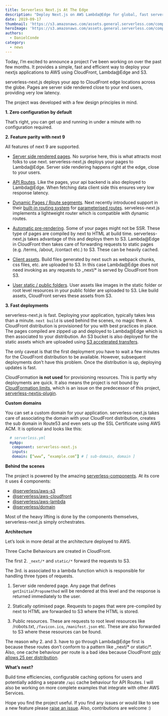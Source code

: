 ```yaml
---
title: Serverless Next.js At The Edge
description: "Deploy Next.js on AWS Lambda@Edge for global, fast server-side rendered react applications, and easily interact with other AWS resources."
date: 2019-09-17
thumbnail: 'https://s3.amazonaws.com/assets.general.serverless.com/component_nextjs/serverless_nextjs_blog_thumbnail.png'
heroImage: 'https://s3.amazonaws.com/assets.general.serverless.com/component_nextjs/serverless_nextjs_blog_header.png'
authors:
  - DanielConde
category:
  - news
---
```


Today, I’m excited to announce a project I’ve been working on over the past few months. It provides a simple, fast and efficient way to deploy your nextjs applications to AWS using CloudFront, Lambda@Edge and S3.

serverless-next.js deploys your app to CloudFront edge locations across the globe. Pages are server side rendered close to your end users, providing very low latency.

The project was developed with a few design principles in mind.

**1. Zero configuration by default**

That’s right, you can get up and running in under a minute with no configuration required.

**2. Feature parity with next 9**

All features of next 9 are supported.

* [Server side rendered pages](https://github.com/zeit/next.js#fetching-data-and-component-lifecycle). No surprise here, this is what attracts most folks to use next. serverless-next.js deploys your pages to Lambda@Edge. Server side rendering happens right at the edge, close to your users.

* [API Routes](https://nextjs.org/docs#api-routes). Like the pages, your api backend is also deployed to Lambda@Edge. When fetching data client side this ensures very low response latency.

* [Dynamic Pages / Route segments](https://nextjs.org/docs#dynamic-routing). Next recently introduced support in their [built-in routing system](https://nextjs.org/docs#routing) for [parameterised routes](https://nextjs.org/docs#dynamic-routes-support). serveless-next.js implements a lightweight router which is compatible with dynamic routes.

* [Automatic pre-rendering](https://nextjs.org/docs#automatic-prerendering). Some of your pages might not be SSR. These type of pages are compiled by next to HTML at build time. serverless-next.js takes advantage of this and deploys them to S3. Lambda@Edge in CloudFront then takes care of forwarding requests to static pages (e.g. /terms, /about, /contact etc.) to S3. These can be heavily cached.

* [Client assets](https://github.com/zeit/next.js/#cdn-support-with-asset-prefix). Build files generated by next such as webpack chunks, css files, etc. are uploaded to S3. In this case Lambda@Edge does not need invoking as any requests to _next/* is served by CloudFront from S3.

* [User static / public folders](https://github.com/zeit/next.js#static-file-serving-eg-images). User assets like images in the static folder or root level resources in your public folder are uploaded to S3. Like build assets, CloudFront serves these assets from S3.

**3. Fast deployments**

serverless-next.js is fast. Deploying your application, typically takes less than a minute. `next build` is used behind the scenes, no magic there. A CloudFront distribution is provisioned for you with best practices in place. The pages compiled are zipped up and deployed to Lambda@Edge which is then associated to your distribution. An S3 bucket is also deployed for the static assets which are uploaded using [S3 accelerated transfers](https://docs.aws.amazon.com/AmazonS3/latest/dev/transfer-acceleration.html).

The only caveat is that the first deployment you have to wait a few minutes for the CloudFront distribution to be available. However, subsequent deployments don’t have this problem. Once the distribution is up, deploying updates is fast.

CloudFormation **is not used** for provisioning resources. This is partly why deployments are quick. It also means the project is not bound by [CloudFormation limits](https://docs.aws.amazon.com/AWSCloudFormation/latest/UserGuide/cloudformation-limits.html), which is an issue on the predecessor of this project, [serverless-nextjs-plugin](https://github.com/danielcondemarin/serverless-next.js/tree/master/packages/serverless-nextjs-plugin#caveats).

**Custom domains**

You can set a custom domain for your application. serverless-next.js takes care of associating the domain with your CloudFront distribution, creates the sub domain in Route53 and even sets up the SSL Certificate using AWS ACM. It is optional and looks like this:

```yaml
  # serverless.yml
  myApp:
   component: serverless-next.js
   inputs:
   domain: [“www”, “example.com”] # [ sub-domain, domain ]
```
 
**Behind the scenes**

The project is powered by the amazing [serverless-components](https://serverless.com/blog/what-are-serverless-components-how-use/). At its core it uses 4 components:

* [@serverless/aws-s3](https://github.com/serverless-components/aws-s3)
* [@serverless/aws-cloudfront](https://github.com/serverless-components/aws-cloudfront)
* [@serverless/aws-lambda](https://github.com/serverless-components/aws-lambda)
* [@serverless/domain](https://github.com/serverless-components/domain)

Most of the heavy lifting is done by the components themselves, serverless-next.js simply orchestrates.

**Architecture**

Let’s look in more detail at the architecture deployed to AWS.

Three Cache Behaviours are created in CloudFront.

The first 2. `_next/*` and `static/*` forward the requests to S3.

The 3rd. is associated to a lambda function which is responsible for handling three types of requests.

1. Server side rendered page. Any page that defines `getInitialPropsmethod` will be rendered at this level and the response is returned immediately to the user.

2. Statically optimised page. Requests to pages that were pre-compiled by next to HTML are forwarded to S3 where the HTML is stored.

3. Public resources. These are requests to root level resources like /robots.txt, `/favicon.ico`, `/manifest.json` etc. These are also forwarded to S3 where these resources can be found.

The reason why 2. and 3. have to go through Lambda@Edge first is because these routes don’t conform to a pattern like _next/* or static/*. Also, one cache behaviour per route is a bad idea because CloudFront [only allows 25 per distribution](https://docs.aws.amazon.com/AmazonCloudFront/latest/DeveloperGuide/cloudfront-limits.html).

**What’s next?**

Build time efficiencies, configurable caching options for users and potentially adding a separate `/api` cache behaviour for API Routes. I will also be working on more complete examples that integrate with other AWS Services.

Hope you find the project useful. If you find any issues or would like to see a new feature please [raise an issue](https://github.com/danielcondemarin/serverless-next.js/issues). Also, contributions are welcome :)
